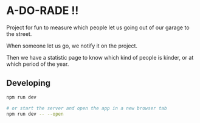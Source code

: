 # A-DO-RADE !!

Project for fun to measure which people let us going out of our garage to the street.

When someone let us go, we notify it on the project.

Then we have a statistic page to know which kind of people is kinder, or at which period of the year.

## Developing

```bash
npm run dev

# or start the server and open the app in a new browser tab
npm run dev -- --open
```

